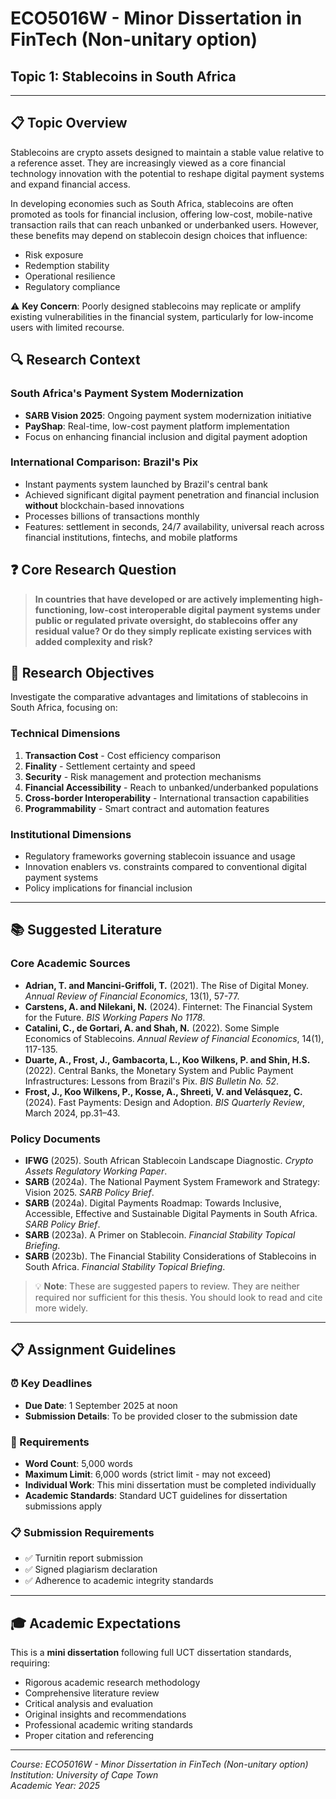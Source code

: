 # ECO5016W - Minor Dissertation in FinTech (Non-unitary option)

## Topic 1: Stablecoins in South Africa

---

## 📋 Topic Overview

Stablecoins are crypto assets designed to maintain a stable value relative to a reference asset. They are increasingly viewed as a core financial technology innovation with the potential to reshape digital payment systems and expand financial access. 

In developing economies such as South Africa, stablecoins are often promoted as tools for financial inclusion, offering low-cost, mobile-native transaction rails that can reach unbanked or underbanked users. However, these benefits may depend on stablecoin design choices that influence:
- Risk exposure
- Redemption stability  
- Operational resilience
- Regulatory compliance

⚠️ **Key Concern**: Poorly designed stablecoins may replicate or amplify existing vulnerabilities in the financial system, particularly for low-income users with limited recourse.

## 🔍 Research Context

### South Africa's Payment System Modernization
- **SARB Vision 2025**: Ongoing payment system modernization initiative
- **PayShap**: Real-time, low-cost payment platform implementation
- Focus on enhancing financial inclusion and digital payment adoption

### International Comparison: Brazil's Pix
- Instant payments system launched by Brazil's central bank
- Achieved significant digital payment penetration and financial inclusion **without** blockchain-based innovations
- Processes billions of transactions monthly
- Features: settlement in seconds, 24/7 availability, universal reach across financial institutions, fintechs, and mobile platforms

## ❓ Core Research Question

> **In countries that have developed or are actively implementing high-functioning, low-cost interoperable digital payment systems under public or regulated private oversight, do stablecoins offer any residual value? Or do they simply replicate existing services with added complexity and risk?**

## 🎯 Research Objectives

Investigate the comparative advantages and limitations of stablecoins in South Africa, focusing on:

### Technical Dimensions
1. **Transaction Cost** - Cost efficiency comparison
2. **Finality** - Settlement certainty and speed
3. **Security** - Risk management and protection mechanisms
4. **Financial Accessibility** - Reach to unbanked/underbanked populations
5. **Cross-border Interoperability** - International transaction capabilities
6. **Programmability** - Smart contract and automation features

### Institutional Dimensions
- Regulatory frameworks governing stablecoin issuance and usage
- Innovation enablers vs. constraints compared to conventional digital payment systems
- Policy implications for financial inclusion

---

## 📚 Suggested Literature

### Core Academic Sources
- **Adrian, T. and Mancini-Griffoli, T.** (2021). The Rise of Digital Money. *Annual Review of Financial Economics*, 13(1), 57-77.
- **Carstens, A. and Nilekani, N.** (2024). Finternet: The Financial System for the Future. *BIS Working Papers No 1178*.
- **Catalini, C., de Gortari, A. and Shah, N.** (2022). Some Simple Economics of Stablecoins. *Annual Review of Financial Economics*, 14(1), 117-135.
- **Duarte, A., Frost, J., Gambacorta, L., Koo Wilkens, P. and Shin, H.S.** (2022). Central Banks, the Monetary System and Public Payment Infrastructures: Lessons from Brazil's Pix. *BIS Bulletin No. 52*.
- **Frost, J., Koo Wilkens, P., Kosse, A., Shreeti, V. and Velásquez, C.** (2024). Fast Payments: Design and Adoption. *BIS Quarterly Review*, March 2024, pp.31–43.

### Policy Documents
- **IFWG** (2025). South African Stablecoin Landscape Diagnostic. *Crypto Assets Regulatory Working Paper*.
- **SARB** (2024a). The National Payment System Framework and Strategy: Vision 2025. *SARB Policy Brief*.
- **SARB** (2024a). Digital Payments Roadmap: Towards Inclusive, Accessible, Effective and Sustainable Digital Payments in South Africa. *SARB Policy Brief*.
- **SARB** (2023a). A Primer on Stablecoin. *Financial Stability Topical Briefing*.
- **SARB** (2023b). The Financial Stability Considerations of Stablecoins in South Africa. *Financial Stability Topical Briefing*.

> 💡 **Note**: These are suggested papers to review. They are neither required nor sufficient for this thesis. You should look to read and cite more widely.

---

## 📋 Assignment Guidelines

### ⏰ Key Deadlines
- **Due Date**: 1 September 2025 at noon
- **Submission Details**: To be provided closer to the submission date

### 📝 Requirements
- **Word Count**: 5,000 words
- **Maximum Limit**: 6,000 words (strict limit - may not exceed)
- **Individual Work**: This mini dissertation must be completed individually
- **Academic Standards**: Standard UCT guidelines for dissertation submissions apply

### 📋 Submission Requirements
- ✅ Turnitin report submission
- ✅ Signed plagiarism declaration
- ✅ Adherence to academic integrity standards

---

## 🎓 Academic Expectations

This is a **mini dissertation** following full UCT dissertation standards, requiring:
- Rigorous academic research methodology
- Comprehensive literature review
- Critical analysis and evaluation
- Original insights and recommendations
- Professional academic writing standards
- Proper citation and referencing

---

*Course: ECO5016W - Minor Dissertation in FinTech (Non-unitary option)*  
*Institution: University of Cape Town*  
*Academic Year: 2025*
